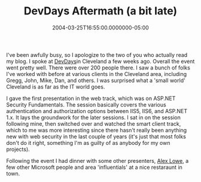﻿---
title: DevDays Aftermath (a bit late)
date: "2004-03-25T16:55:00.0000000-05:00"
description: I've been awfully busy, so I apologize to the two of you who
featuredImage: img/devdays-aftermath-a-bit-late-featured.png
---

I've been awfully busy, so I apologize to the two of you who actually read my blog. I spoke at [DevDays](http://msdn.microsoft.com/events/devdays)in Cleveland a few weeks ago. Overall the event went pretty well. There were over 200 people there. I saw a bunch of folks I've worked with before at various clients in the Cleveland area, including Gregg, John, Mike, Dan, and others. I was surprised what a 'small world' Cleveland is as far as the IT world goes.

I gave the first presentation in the web track, which was on ASP.NET Security Fundamentals. The session basically covers the various authentication and authorization options between IIS5, IIS6, and ASP.NET 1.x. It lays the groundwork for the later sessions. I sat in on the session following mine, then switched over and watched the smart client track, which to me was more interesting since there hasn't really been anything new with web security in the last couple of years (it's just that most folks don't do it right, something I'm as guilty of as anybody for my own projects).

Following the event I had dinner with some other presenters, [Alex Lowe](http://aspadvice.com/blogs/alexlowe), a few other Microsoft people and area 'influentials' at a nice restaraunt in town.

